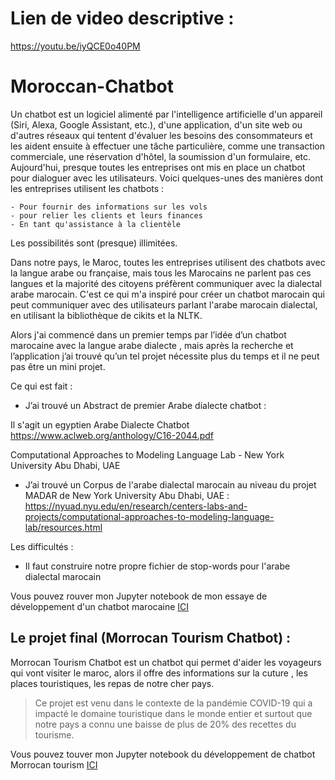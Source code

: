 # Lien de video descriptive :

https://youtu.be/iyQCE0o40PM

# Moroccan-Chatbot
Un chatbot est un logiciel alimenté par l'intelligence artificielle d'un appareil (Siri, Alexa, Google Assistant, etc.), d'une application, d'un site web ou d'autres réseaux qui tentent d'évaluer les besoins des consommateurs et les aident ensuite à effectuer une tâche particulière, comme une transaction commerciale, une réservation d'hôtel, la soumission d'un formulaire, etc. Aujourd'hui, presque toutes les entreprises ont mis en place un chatbot pour dialoguer avec les utilisateurs. Voici quelques-unes des manières dont les entreprises utilisent les chatbots :

    - Pour fournir des informations sur les vols
    - pour relier les clients et leurs finances
    - En tant qu'assistance à la clientèle

Les possibilités sont (presque) illimitées.

Dans notre pays, le Maroc, toutes les entreprises utilisent des chatbots avec la langue arabe ou française, mais tous les Marocains ne parlent pas ces langues et la majorité des citoyens préfèrent communiquer avec la  dialectal arabe marocain. C'est ce qui m'a inspiré pour créer un chatbot marocain qui peut communiquer avec des utilisateurs parlant l'arabe marocain dialectal, en utilisant la bibliothèque de cikits et la NLTK.


Alors j'ai commencé dans un premier temps par l’idée d’un chatbot marocaine avec la langue arabe dialecte , mais après la recherche et l’application j’ai trouvé qu’un tel projet nécessite plus du temps et il ne peut pas être un mini projet.



Ce qui est fait :
-	J’ai trouvé un Abstract de premier Arabe dialecte chatbot : 

Il s'agit un egyptien Arabe Dialecte Chatbot 
https://www.aclweb.org/anthology/C16-2044.pdf

Computational Approaches to Modeling Language Lab - New York University Abu Dhabi, UAE

-	J’ai trouvé un Corpus de l'arabe dialectal marocain au niveau du projet MADAR de New York University Abu Dhabi, UAE  :
https://nyuad.nyu.edu/en/research/centers-labs-and-projects/computational-approaches-to-modeling-language-lab/resources.html

Les difficultés :

-	Il faut construire notre propre fichier de  stop-words pour l'arabe dialectal marocain

Vous pouvez rouver mon Jupyter notebook de mon essaye de développement d'un chatbot marocaine [ICI](https://github.com/BEKRINEY/Moroccan-Chatbot/blob/master/Moroccan_Chatbot.ipynb)

 
 ## Le projet final (Morrocan Tourism Chatbot) : 

Morrocan Tourism Chatbot est un chatbot qui permet d'aider les voyageurs qui vont visiter le maroc, alors il offre des informations sur la cuture , les places touristiques, les repas de notre cher pays.

  > Ce projet est venu dans le contexte de la pandémie COVID-19 qui a impacté le domaine touristique dans le monde entier et surtout que notre pays a connu une baisse de plus de 20% des recettes du tourisme.

  Vous pouvez touver mon Jupyter notebook du développement de chatbot Morrocan tourism   [ICI](https://github.com/BEKRINEY/Moroccan-Chatbot/blob/master/Moroccan_Tourism_Chatbot.ipynb)
  
